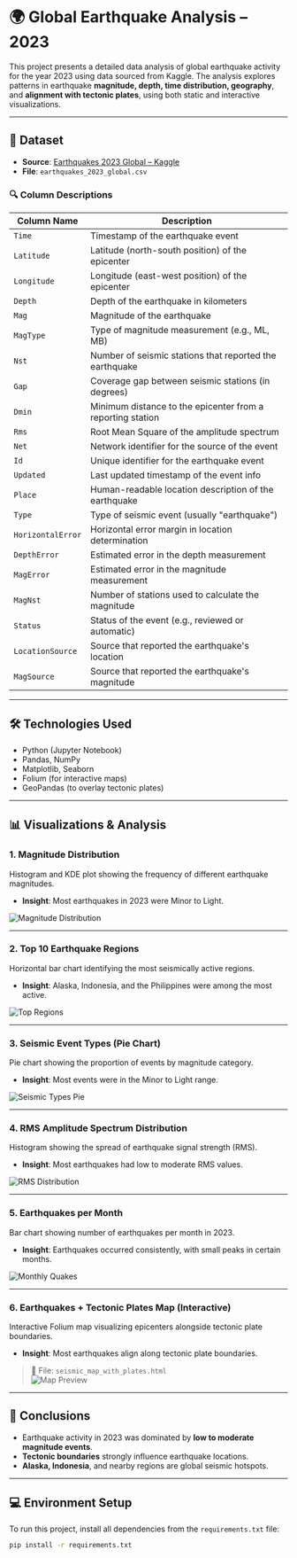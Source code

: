 # 🌍 Global Earthquake Analysis – 2023

This project presents a detailed data analysis of global earthquake activity for the year 2023 using data sourced from Kaggle. The analysis explores patterns in earthquake **magnitude, depth, time distribution, geography**, and **alignment with tectonic plates**, using both static and interactive visualizations.

---

## 📁 Dataset

- **Source**: [Earthquakes 2023 Global – Kaggle](https://www.kaggle.com/datasets/mustafakeser4/earthquakes-2023-global)
- **File**: `earthquakes_2023_global.csv`

### 🔍 Column Descriptions

| Column Name         | Description                                                                 |
|---------------------|-----------------------------------------------------------------------------|
| `Time`              | Timestamp of the earthquake event                                           |
| `Latitude`          | Latitude (north-south position) of the epicenter                           |
| `Longitude`         | Longitude (east-west position) of the epicenter                            |
| `Depth`             | Depth of the earthquake in kilometers                                       |
| `Mag`               | Magnitude of the earthquake                                                 |
| `MagType`           | Type of magnitude measurement (e.g., ML, MB)                               |
| `Nst`               | Number of seismic stations that reported the earthquake                    |
| `Gap`               | Coverage gap between seismic stations (in degrees)                         |
| `Dmin`              | Minimum distance to the epicenter from a reporting station                 |
| `Rms`               | Root Mean Square of the amplitude spectrum                                  |
| `Net`               | Network identifier for the source of the event                             |
| `Id`                | Unique identifier for the earthquake event                                 |
| `Updated`           | Last updated timestamp of the event info                                   |
| `Place`             | Human-readable location description of the earthquake                      |
| `Type`              | Type of seismic event (usually "earthquake")                               |
| `HorizontalError`   | Horizontal error margin in location determination                          |
| `DepthError`        | Estimated error in the depth measurement                                   |
| `MagError`          | Estimated error in the magnitude measurement                               |
| `MagNst`            | Number of stations used to calculate the magnitude                         |
| `Status`            | Status of the event (e.g., reviewed or automatic)                          |
| `LocationSource`    | Source that reported the earthquake's location                             |
| `MagSource`         | Source that reported the earthquake's magnitude                            |

---

## 🛠 Technologies Used

- Python (Jupyter Notebook)
- Pandas, NumPy
- Matplotlib, Seaborn
- Folium (for interactive maps)
- GeoPandas (to overlay tectonic plates)

---

## 📊 Visualizations & Analysis

### 1. Magnitude Distribution
Histogram and KDE plot showing the frequency of different earthquake magnitudes.
- **Insight**: Most earthquakes in 2023 were Minor to Light.
  
![Magnitude Distribution](images/mag_dist.png)

---

### 2. Top 10 Earthquake Regions
Horizontal bar chart identifying the most seismically active regions.
- **Insight**: Alaska, Indonesia, and the Philippines were among the most active.

![Top Regions](images/top_10_regions.png)

---

### 3. Seismic Event Types (Pie Chart)
Pie chart showing the proportion of events by magnitude category.
- **Insight**: Most events were in the Minor to Light range.

![Seismic Types Pie](images/seismic_types.png)

---

### 4. RMS Amplitude Spectrum Distribution
Histogram showing the spread of earthquake signal strength (RMS).
- **Insight**: Most earthquakes had low to moderate RMS values.

![RMS Distribution](images/rms.png)

---

### 5. Earthquakes per Month
Bar chart showing number of earthquakes per month in 2023.
- **Insight**: Earthquakes occurred consistently, with small peaks in certain months.

![Monthly Quakes](images/eq_per_month.png)

---

### 6. Earthquakes + Tectonic Plates Map (Interactive)
Interactive Folium map visualizing epicenters alongside tectonic plate boundaries.
- **Insight**: Most earthquakes align along tectonic plate boundaries.

> 📂 File: `seismic_map_with_plates.html`  
![Map Preview](images/map.png)

---

## 📌 Conclusions

- Earthquake activity in 2023 was dominated by **low to moderate magnitude events**.
- **Tectonic boundaries** strongly influence earthquake locations.
- **Alaska, Indonesia**, and nearby regions are global seismic hotspots.

---

## 💻 Environment Setup

To run this project, install all dependencies from the `requirements.txt` file:

```bash
pip install -r requirements.txt
